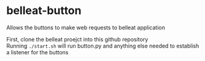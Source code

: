 # belleat-button
Allows the buttons to make web requests to belleat application

First, clone the belleat proejct into this github repository<br>
Running `./start.sh` will run button.py and anything else needed to establish a listener for the buttons
